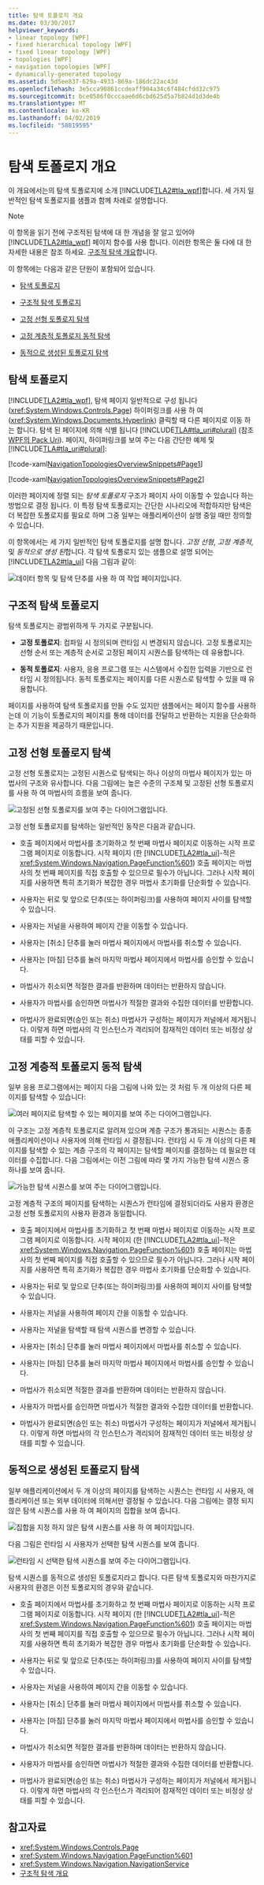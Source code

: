```yaml
---
title: 탐색 토폴로지 개요
ms.date: 03/30/2017
helpviewer_keywords:
- linear topology [WPF]
- fixed hierarchical topology [WPF]
- fixed linear topology [WPF]
- topologies [WPF]
- navigation topologies [WPF]
- dynamically-generated topology
ms.assetid: 5d5ee837-629a-4933-869a-186dc22ac43d
ms.openlocfilehash: 3e5cca90861ccdeaff904a34c6f484cfdd32c975
ms.sourcegitcommit: bce0586f0cccaae6d6cbd625d5a7b824d1d3de4b
ms.translationtype: MT
ms.contentlocale: ko-KR
ms.lasthandoff: 04/02/2019
ms.locfileid: "58819595"
---
```

# <a name="navigation-topologies-overview"></a>탐색 토폴로지 개요
<a name="introduction"></a> 이 개요에서는의 탐색 토폴로지에 소개 [!INCLUDE[TLA2#tla_wpf](../../../../includes/tla2sharptla-wpf-md.md)]합니다. 세 가지 일반적인 탐색 토폴로지를 샘플과 함께 차례로 설명합니다.  
  
> [!NOTE]
>  이 항목을 읽기 전에 구조적된 탐색에 대 한 개념을 잘 알고 있어야 [!INCLUDE[TLA2#tla_wpf](../../../../includes/tla2sharptla-wpf-md.md)] 페이지 함수를 사용 합니다. 이러한 항목은 둘 다에 대 한 자세한 내용은 참조 하세요. [구조적 탐색 개요](structured-navigation-overview.md)합니다.  
  
 이 항목에는 다음과 같은 단원이 포함되어 있습니다.  
  
-   [탐색 토폴로지](#Navigation_Topologies)  
  
-   [구조적 탐색 토폴로지](#Structured_Navigation_Topologies)  
  
-   [고정 선형 토폴로지 탐색](#Navigation_over_a_Fixed_Linear_Topology)  
  
-   [고정 계층적 토폴로지 동적 탐색](#Dynamic_Navigation_over_a_Fixed_Hierarchical_Topology)  
  
-   [동적으로 생성된 토폴로지 탐색](#Navigation_over_a_Dynamically_Generated_Topology)  
  
<a name="Navigation_Topologies"></a>   
## <a name="navigation-topologies"></a>탐색 토폴로지  
 [!INCLUDE[TLA2#tla_wpf](../../../../includes/tla2sharptla-wpf-md.md)], 탐색 페이지 일반적으로 구성 됩니다 (<xref:System.Windows.Controls.Page>) 하이퍼링크를 사용 하 여 (<xref:System.Windows.Documents.Hyperlink>) 클릭할 때 다른 페이지로 이동 하는 합니다. 탐색 된 페이지에 의해 식별 됩니다 [!INCLUDE[TLA#tla_uri#plural](../../../../includes/tlasharptla-urisharpplural-md.md)] (참조 [WPF의 Pack Uri](pack-uris-in-wpf.md)). 페이지, 하이퍼링크를 보여 주는 다음 간단한 예제 및 [!INCLUDE[TLA#tla_uri#plural](../../../../includes/tlasharptla-urisharpplural-md.md)]:  
  
 [!code-xaml[NavigationTopologiesOverviewSnippets#Page1](~/samples/snippets/csharp/VS_Snippets_Wpf/NavigationTopologiesOverviewSnippets/CS/Page1.xaml#page1)]  
  
 [!code-xaml[NavigationTopologiesOverviewSnippets#Page2](~/samples/snippets/csharp/VS_Snippets_Wpf/NavigationTopologiesOverviewSnippets/CS/Page2.xaml#page2)]  
  
 이러한 페이지에 정렬 되는 *탐색 토폴로지* 구조가 페이지 사이 이동할 수 있습니다 하는 방법으로 결정 됩니다. 이 특정 탐색 토폴로지는 간단한 시나리오에 적합하지만 탐색은 더 복잡한 토폴로지를 필요로 하며 그중 일부는 애플리케이션이 실행 중일 때만 정의할 수 있습니다.  
  
 이 항목에서는 세 가지 일반적인 탐색 토폴로지를 설명 합니다. *고정 선형*, *고정 계층적*, 및 *동적으로 생성 된*합니다. 각 탐색 토폴로지 있는 샘플으로 설명 되어는 [!INCLUDE[TLA2#tla_ui](../../../../includes/tla2sharptla-ui-md.md)] 다음 그림과 같이:  
  
 ![데이터 항목 및 탐색 단추를 사용 하 여 작업 페이지입니다.](./media/navigation-topologies-overview/navigation-topology-data-items.png)  
  
<a name="Structured_Navigation_Topologies"></a>   
## <a name="structured-navigation-topologies"></a>구조적 탐색 토폴로지  
 탐색 토폴로지는 광범위하게 두 가지로 구분됩니다.  
  
-   **고정 토폴로지**: 컴파일 시 정의되며 런타임 시 변경되지 않습니다. 고정 토폴로지는 선형 순서 또는 계층적 순서로 고정된 페이지 시퀀스를 탐색하는 데 유용합니다.  
  
-   **동적 토폴로지**: 사용자, 응용 프로그램 또는 시스템에서 수집한 입력을 기반으로 런타임 시 정의됩니다. 동적 토폴로지는 페이지를 다른 시퀀스로 탐색할 수 있을 때 유용합니다.  
  
 페이지를 사용하여 탐색 토폴로지를 만들 수도 있지만 샘플에서는 페이지 함수를 사용하는데 이 기능이 토폴로지의 페이지를 통해 데이터를 전달하고 반환하는 지원을 단순화하는 추가 지원을 제공하기 때문입니다.  
  
<a name="Navigation_over_a_Fixed_Linear_Topology"></a>   
## <a name="navigation-over-a-fixed-linear-topology"></a>고정 선형 토폴로지 탐색  
 고정 선형 토폴로지는 고정된 시퀀스로 탐색되는 하나 이상의 마법사 페이지가 있는 마법사의 구조와 유사합니다. 다음 그림에는 높은 수준의 구조체 및 고정된 선형 토폴로지를 사용 하 여 마법사의 흐름을 보여 줍니다.  
  
 ![고정된 선형 토폴로지를 보여 주는 다이어그램입니다.](./media/navigation-topologies-overview/navigation-topology-fixed-linear.png)  
  
 고정 선형 토폴로지를 탐색하는 일반적인 동작은 다음과 같습니다.  
  
-   호출 페이지에서 마법사를 초기화하고 첫 번째 마법사 페이지로 이동하는 시작 프로그램 페이지로 이동합니다. 시작 페이지 (한 [!INCLUDE[TLA2#tla_ui](../../../../includes/tla2sharptla-ui-md.md)]-적은 <xref:System.Windows.Navigation.PageFunction%601>) 호출 페이지는 마법사의 첫 번째 페이지를 직접 호출할 수 있으므로 필수가 아닙니다. 그러나 시작 페이지를 사용하면 특히 초기화가 복잡한 경우 마법사 초기화를 단순화할 수 있습니다.  
  
-   사용자는 뒤로 및 앞으로 단추(또는 하이퍼링크)를 사용하여 페이지 사이를 탐색할 수 있습니다.  
  
-   사용자는 저널을 사용하여 페이지 간을 이동할 수 있습니다.  
  
-   사용자는 [취소] 단추를 눌러 마법사 페이지에서 마법사를 취소할 수 있습니다.  
  
-   사용자는 [마침] 단추를 눌러 마지막 마법사 페이지에서 마법사를 승인할 수 있습니다.  
  
-   마법사가 취소되면 적절한 결과를 반환하며 데이터는 반환하지 않습니다.  
  
-   사용자가 마법사를 승인하면 마법사가 적절한 결과와 수집한 데이터를 반환합니다.  
  
-   마법사가 완료되면(승인 또는 취소) 마법사가 구성하는 페이지가 저널에서 제거됩니다. 이렇게 하면 마법사의 각 인스턴스가 격리되어 잠재적인 데이터 또는 비정상 상태를 피할 수 있습니다.  
  
<a name="Dynamic_Navigation_over_a_Fixed_Hierarchical_Topology"></a>   
## <a name="dynamic-navigation-over-a-fixed-hierarchical-topology"></a>고정 계층적 토폴로지 동적 탐색  
 일부 응용 프로그램에서는 페이지 다음 그림에 나와 있는 것 처럼 두 개 이상의 다른 페이지를 탐색할 수 있습니다: 
  
 ![여러 페이지로 탐색할 수 있는 페이지를 보여 주는 다이어그램입니다.](./media/navigation-topologies-overview/navigation-topology-multiple-pages.png)  
  
 이 구조는 고정 계층적 토폴로지로 알려져 있으며 계층 구조가 통과되는 시퀀스는 종종 애플리케이션이나 사용자에 의해 런타임 시 결정됩니다. 런타임 시 두 개 이상의 다른 페이지를 탐색할 수 있는 계층 구조의 각 페이지는 탐색할 페이지를 결정하는 데 필요한 데이터를 수집합니다. 다음 그림에서는 이전 그림에 따라 몇 가지 가능한 탐색 시퀀스 중 하나를 보여 줍니다.  
  
 ![가능한 탐색 시퀀스를 보여 주는 다이어그램입니다.](./media/navigation-topologies-overview/navigation-topology-fixed-hierarchical.png)  
  
 고정 계층적 구조의 페이지를 탐색하는 시퀀스가 런타임에 결정되더라도 사용자 환경은 고정 선형 토폴로지의 사용자 환경과 동일합니다.  
  
-   호출 페이지에서 마법사를 초기화하고 첫 번째 마법사 페이지로 이동하는 시작 프로그램 페이지로 이동합니다. 시작 페이지 (한 [!INCLUDE[TLA2#tla_ui](../../../../includes/tla2sharptla-ui-md.md)]-적은 <xref:System.Windows.Navigation.PageFunction%601>) 호출 페이지는 마법사의 첫 번째 페이지를 직접 호출할 수 있으므로 필수가 아닙니다. 그러나 시작 페이지를 사용하면 특히 초기화가 복잡한 경우 마법사 초기화를 단순화할 수 있습니다.  
  
-   사용자는 뒤로 및 앞으로 단추(또는 하이퍼링크)를 사용하여 페이지 사이를 탐색할 수 있습니다.  
  
-   사용자는 저널을 사용하여 페이지 간을 이동할 수 있습니다.  
  
-   사용자는 저널을 탐색할 때 탐색 시퀀스를 변경할 수 있습니다.  
  
-   사용자는 [취소] 단추를 눌러 마법사 페이지에서 마법사를 취소할 수 있습니다.  
  
-   사용자는 [마침] 단추를 눌러 마지막 마법사 페이지에서 마법사를 승인할 수 있습니다.  
  
-   마법사가 취소되면 적절한 결과를 반환하며 데이터는 반환하지 않습니다.  
  
-   사용자가 마법사를 승인하면 마법사가 적절한 결과와 수집한 데이터를 반환합니다.  
  
-   마법사가 완료되면(승인 또는 취소) 마법사가 구성하는 페이지가 저널에서 제거됩니다. 이렇게 하면 마법사의 각 인스턴스가 격리되어 잠재적인 데이터 또는 비정상 상태를 피할 수 있습니다.  
  
<a name="Navigation_over_a_Dynamically_Generated_Topology"></a>   
## <a name="navigation-over-a-dynamically-generated-topology"></a>동적으로 생성된 토폴로지 탐색  
 일부 애플리케이션에서 두 개 이상의 페이지를 탐색하는 시퀀스는 런타임 시 사용자, 애플리케이션 또는 외부 데이터에 의해서만 결정될 수 있습니다. 다음 그림에는 결정 되지 않은 탐색 시퀀스를 사용 하 여 페이지의 집합을 보여 줍니다.  
  
 ![집합을 지정 하지 않은 탐색 시퀀스를 사용 하 여 페이지입니다.](./media/navigation-topologies-overview/navigation-topology-dynamically-generated.png)  
  
 다음 그림은 런타임 시 사용자가 선택한 탐색 시퀀스를 보여 줍니다.  
  
 ![런타임 시 선택한 탐색 시퀀스를 보여 주는 다이어그램입니다.](./media/navigation-topologies-overview/navigation-topology-sequence-chosen-run-time.png)  
  
 탐색 시퀀스를 동적으로 생성된 토폴로지라고 합니다. 다른 탐색 토폴로지와 마찬가지로 사용자의 환경은 이전 토폴로지의 경우와 같습니다.  
  
-   호출 페이지에서 마법사를 초기화하고 첫 번째 마법사 페이지로 이동하는 시작 프로그램 페이지로 이동합니다. 시작 페이지 (한 [!INCLUDE[TLA2#tla_ui](../../../../includes/tla2sharptla-ui-md.md)]-적은 <xref:System.Windows.Navigation.PageFunction%601>) 호출 페이지는 마법사의 첫 번째 페이지를 직접 호출할 수 있으므로 필수가 아닙니다. 그러나 시작 페이지를 사용하면 특히 초기화가 복잡한 경우 마법사 초기화를 단순화할 수 있습니다.  
  
-   사용자는 뒤로 및 앞으로 단추(또는 하이퍼링크)를 사용하여 페이지 사이를 탐색할 수 있습니다.  
  
-   사용자는 저널을 사용하여 페이지 간을 이동할 수 있습니다.  
  
-   사용자는 [취소] 단추를 눌러 마법사 페이지에서 마법사를 취소할 수 있습니다.  
  
-   사용자는 [마침] 단추를 눌러 마지막 마법사 페이지에서 마법사를 승인할 수 있습니다.  
  
-   마법사가 취소되면 적절한 결과를 반환하며 데이터는 반환하지 않습니다.  
  
-   사용자가 마법사를 승인하면 마법사가 적절한 결과와 수집한 데이터를 반환합니다.  
  
-   마법사가 완료되면(승인 또는 취소) 마법사가 구성하는 페이지가 저널에서 제거됩니다. 이렇게 하면 마법사의 각 인스턴스가 격리되어 잠재적인 데이터 또는 비정상 상태를 피할 수 있습니다.  
  
## <a name="see-also"></a>참고자료
- <xref:System.Windows.Controls.Page>
- <xref:System.Windows.Navigation.PageFunction%601>
- <xref:System.Windows.Navigation.NavigationService>
- [구조적 탐색 개요](structured-navigation-overview.md)
